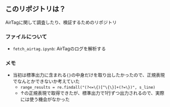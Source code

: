 ## このリポジトリは？

AirTagに関して調査したり、検証するためのリポジトリ

### ファイルについて

- `fetch_airtag.ipynb`: AirTagのログを解析する

### メモ

- 当初は標準出力に含まれる`{}`の中身だけを取り出したかったので、正規表現でなんとかできないか考えていた
  - `range_results = re.findall("(?<=\{)[^\{\}]+(?=\})", s_line)`
  - ↑の正規表現で取得できたが、標準出力で1行ずつ出力されるので、実際には使う機会がなかった